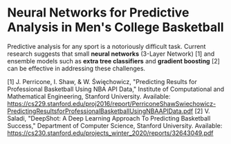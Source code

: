 # Neural Networks for Predictive Analysis in Men's College Basketball

Predictive analysis for any sport is a notoriously difficult task. Current research suggests that small **neural networks** (3-Layer Network) [1] and ensemble models such as **extra tree classifiers** and **gradient boosting** [2] can be effective in addressing these challenges.

[1] J. Perricone, I. Shaw, & W. Święchowicz, "Predicting Results for Professional Basketball Using NBA API Data," Institute of Computational and Mathematical Engineering, Stanford University. Available: https://cs229.stanford.edu/proj2016/report/PerriconeShawSwiechowicz-PredictingResultsforProfessionalBasketballUsingNBAAPIData.pdf
[2] V. Saladi, "DeepShot: A Deep Learning Approach To Predicting Basketball Success," Department of Computer Science, Stanford University. Available: https://cs230.stanford.edu/projects_winter_2020/reports/32643049.pdf

